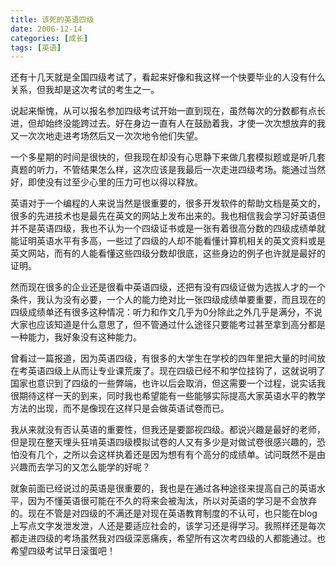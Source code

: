 ```yaml
---
title: 该死的英语四级
date: 2006-12-14
categories: [成长]
tags: [英语]
---
```


还有十几天就是全国四级考试了，看起来好像和我这样一个快要毕业的人没有什么关系，但我却是这次考试的考生之一。

说起来惭愧，从可以报名参加四级考试开始一直到现在，虽然每次的分数都有点长进，但却始终没能跨过去。好在身边一直有人在鼓励着我，才使一次次想放弃的我又一次次地走进考场然后又一次次地令他们失望。

一个多星期的时间是很快的，但我现在却没有心思静下来做几套模拟题或是听几套真题的听力，不管结果怎么样，这次应该是我最后一次走进四级考场。能通过当然好，即使没有过至少心里的压力可也以得以释放。
<!--more-->

英语对于一个编程的人来说当然是很重要的，很多开发软件的帮助文档是英文的，很多的先进技术也是最先在英文的网站上发布出来的。我也相信我会学习好英语但并不是英语四级，我也不认为一个四级证书或是一张有着很高分数的四级成绩单就能证明英语水平有多高，一些过了四级的人却不能看懂计算机相关的英文资料或是英文网站，而有的人能看懂这些四级分数却很底，这些身边的例子也许就是最好的证明。

然而现在很多的企业还是很看中英语四级，还把有没有四级证做为选拔人才的一个条件，我认为没有必要，一个人的能力绝对比一张四级成绩单要重要，而且现在的四级成绩单还有很多这种情况：听力和作文几乎为0分除此之外几乎是满分，不说大家也应该知道是什么意思了，但不管通过什么途径只要能考过甚至拿到高分都是一种能力，我好象没有这种能力。

曾看过一篇报道，因为英语四级，有很多的大学生在学校的四年里把大量的时间放在考英语四级上从而让专业课荒废了。现在四级已经不和学位挂钩了，这就说明了国家也意识到了四级的一些弊端，也许以后会取消，但这需要一个过程，说实话我很期待这样一天的到来，同时我也希望能有一些能够实际提高大家英语水平的教学方法的出现，而不是像现在这样只是会做英语试卷而已。

我从来就没有否认英语的重要性，但我还是要鄙视四级。都说兴趣是最好的老师，但是现在整天埋头狂啃英语四级模拟试卷的人又有多少是对做试卷很感兴趣的，恐怕没有几个，之所以会这样执着还是因为想有有个高分的成绩单。试问既然不是由兴趣而去学习的又怎么能学的好呢？

就象前面已经说过的英语是很重要的，我也是在通过各种途径来提高自己的英语水平，因为不懂英语很可能在不久的将来会被淘汰，所以对英语的学习是不会放弃的。现在不管是对四级的不满还是对现在英语教育制度的不认可，也只能在blog上写点文字发泄发泄，人还是要适应社会的，该学习还是得学习。我照样还是每次都走进四级的考场虽然我对四级深恶痛疾，希望所有这次考四级的人都能通过。也希望四级考试早日滚蛋吧！

